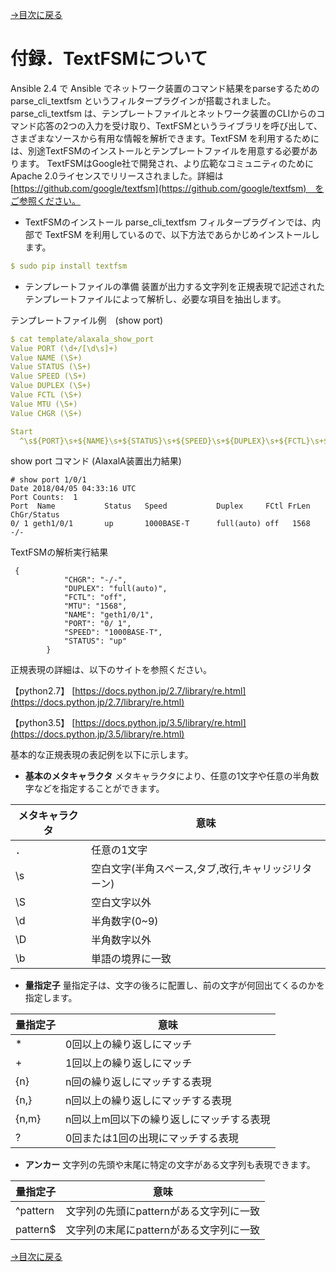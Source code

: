 [→目次に戻る](./README.md)

# 付録．TextFSMについて

Ansible 2.4 で Ansible でネットワーク装置のコマンド結果をparseするための parse\_cli\_textfsm というフィルタープラグインが搭載されました。parse\_cli\_textfsm は、テンプレートファイルとネットワーク装置のCLIからのコマンド応答の2つの入力を受け取り、TextFSMというライブラリを呼び出して、さまざまなソースから有用な情報を解析できます。TextFSM を利用するためには、別途TextFSMのインストールとテンプレートファイルを用意する必要があります。
TextFSMはGoogle社で開発され、より広範なコミュニティのためにApache 2.0ライセンスでリリースされました。詳細は [https://github.com/google/textfsm](https://github.com/google/textfsm)　をご参照ください。

- TextFSMのインストール
parse\_cli\_textfsm フィルタープラグインでは、内部で TextFSM を利用しているので、以下方法であらかじめインストールします。
~~~yaml
$ sudo pip install textfsm
~~~

- テンプレートファイルの準備
装置が出力する文字列を正規表現で記述されたテンプレートファイルによって解析し、必要な項目を抽出します。

テンプレートファイル例　(show port)
~~~yaml
$ cat template/alaxala_show_port
Value PORT (\d+/[\d\s]+)
Value NAME (\S+)
Value STATUS (\S+)
Value SPEED (\S+)
Value DUPLEX (\S+)
Value FCTL (\S+)
Value MTU (\S+)
Value CHGR (\S+)

Start
  ^\s${PORT}\s+${NAME}\s+${STATUS}\s+${SPEED}\s+${DUPLEX}\s+${FCTL}\s+${MTU}\s+${CHGR} -> Record
~~~

show port コマンド (AlaxalA装置出力結果)
~~~
# show port 1/0/1
Date 2018/04/05 04:33:16 UTC
Port Counts:  1
Port  Name           Status   Speed           Duplex     FCtl FrLen ChGr/Status
0/ 1 geth1/0/1       up       1000BASE-T      full(auto) off   1568   -/-
~~~

TextFSMの解析実行結果
~~~
 {
            "CHGR": "-/-",
            "DUPLEX": "full(auto)",
            "FCTL": "off",
            "MTU": "1568",
            "NAME": "geth1/0/1",
            "PORT": "0/ 1",
            "SPEED": "1000BASE-T",
            "STATUS": "up"
        }
~~~
正規表現の詳細は、以下のサイトを参照ください。

【python2.7】 [https://docs.python.jp/2.7/library/re.html](https://docs.python.jp/2.7/library/re.html)

【python3.5】 [https://docs.python.jp/3.5/library/re.html](https://docs.python.jp/3.5/library/re.html)

基本的な正規表現の表記例を以下に示します。

- **基本のメタキャラクタ**
メタキャラクタにより、任意の1文字や任意の半角数字などを指定することができます。

|メタキャラクタ | 意味 |
|-----------| -----|
|．         | 任意の1文字 |
|\\s        |空白文字(半角スペース,タブ,改行,キャリッジリターン)|
|\\S        |空白文字以外|
|\\d        |半角数字(0\~9)|
|\\D        |半角数字以外|
|\\b        |単語の境界に一致|

- **量指定子**
量指定子は、文字の後ろに配置し、前の文字が何回出てくるのかを指定します。

|量指定子   |意味  |
|-------- | ----|
| *|    0回以上の繰り返しにマッチ|
|+ |    1回以上の繰り返しにマッチ|
|{n} |  n回の繰り返しにマッチする表現|
|{n,} | n回以上の繰り返しにマッチする表現|
| {n,m}  |     n回以上m回以下の繰り返しにマッチする表現|
| ?  |0回または1回の出現にマッチする表現|

- **アンカー**
文字列の先頭や末尾に特定の文字がある文字列も表現できます。

|量指定子  |  意味  |
|--------| -------|
|^pattern  | 文字列の先頭にpatternがある文字列に一致 |
|pattern\$  | 文字列の末尾にpatternがある文字列に一致 |

[→目次に戻る](./README.md)
